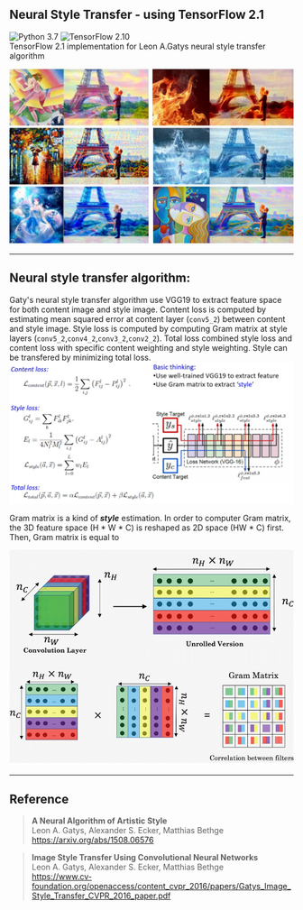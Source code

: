 ## Neural Style Transfer - using TensorFlow 2.1  
![Python 3.7](https://img.shields.io/badge/python-3.7-green.svg?style=plastic)
![TensorFlow 2.10](https://img.shields.io/badge/tensorflow-2.10-green.svg?style=plastic)  
TensorFlow 2.1 implementation for Leon A.Gatys neural style transfer algorithm

![Result demo](./Images/STF_Demo.jpg)

----
## Neural style transfer algorithm:  
Gaty's neural style transfer algorithm use VGG19 to extract feature space for both content image and style image. Content loss is computed by estimating mean squared error at content layer (`conv5_2`) between content and style image. Style loss is computed by computing Gram matrix at style layers (`conv5_2`,`conv4_2`,`conv3_2`,`conv2_2`). Total loss combined style loss and content loss with specific content weighting and style weighting. Style can be transfered by minimizing total loss.    
![Loss_equation](./Images/STF_Loss.jpg)  

Gram matrix is a kind of ***style*** estimation. In order to computer Gram matrix, the 3D feature space (H * W * C) is reshaped as 2D space (HW * C) first. Then, Gram matrix is equal to  

![Gram_matrix](./Images/STF_Gram.jpg)  

----
## Reference
> **A Neural Algorithm of Artistic Style**  
> Leon A. Gatys, Alexander S. Ecker, Matthias Bethge  
> https://arxiv.org/abs/1508.06576  

> **Image Style Transfer Using Convolutional Neural Networks**  
> Leon A. Gatys, Alexander S. Ecker, Matthias Bethge  
> https://www.cv-foundation.org/openaccess/content_cvpr_2016/papers/Gatys_Image_Style_Transfer_CVPR_2016_paper.pdf

